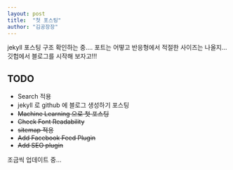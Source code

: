 ```yaml
---
layout: post
title:  "첫 포스팅"
author: "김공장장"
---
```


jekyll 포스팅 구조 확인하는 중.... 포트는 어떻고 반응형에서 적절한 사이즈는 나올지... 깃헙에서 블로그를 시작해 보자고!!!

## TODO
- Search 적용
- jekyll 로 github 에 블로그 생성하기 포스팅
- ~~Machine Learning 으로 첫 포스팅~~
- ~~Check Font Readability~~
- ~~sitemap 적용~~
- ~~Add Facebook Feed Plugin~~
- ~~Add SEO plugin~~

조금씩 업데이트 중...
